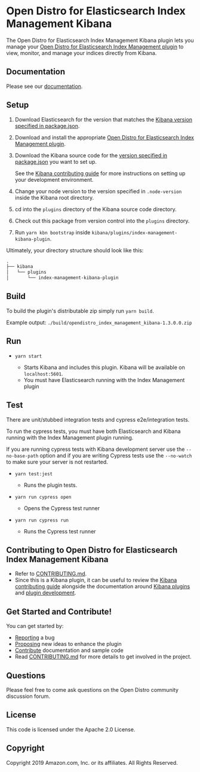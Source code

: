 # Open Distro for Elasticsearch Index Management Kibana

The Open Distro for Elasticsearch Index Management Kibana plugin lets you manage your [Open Distro for Elasticsearch Index Management plugin](https://github.com/opendistro-for-elasticsearch/index-management) to view, monitor, and manage your indices directly from Kibana.

## Documentation

Please see our [documentation](https://opendistro.github.io/for-elasticsearch-docs/).

## Setup

1. Download Elasticsearch for the version that matches the [Kibana version specified in package.json](./package.json#L9).
1. Download and install the appropriate [Open Distro for Elasticsearch Index Management plugin](https://github.com/opendistro-for-elasticsearch/index-management).
1. Download the Kibana source code for the [version specified in package.json](./package.json#L9) you want to set up.

   See the [Kibana contributing guide](https://github.com/elastic/kibana/blob/master/CONTRIBUTING.md#setting-up-your-development-environment) for more instructions on setting up your development environment.
   
1. Change your node version to the version specified in `.node-version` inside the Kibana root directory.
1. cd into the `plugins` directory of the Kibana source code directory.
1. Check out this package from version control into the `plugins` directory.
1. Run `yarn kbn bootstrap` inside `kibana/plugins/index-management-kibana-plugin`.

Ultimately, your directory structure should look like this:

```md
.
├── kibana
│   └── plugins
│       └── index-management-kibana-plugin
```


## Build

To build the plugin's distributable zip simply run `yarn build`.

Example output: `./build/opendistro_index_management_kibana-1.3.0.0.zip`


## Run

- `yarn start`

  - Starts Kibana and includes this plugin. Kibana will be available on `localhost:5601`.
  - You must have Elasticsearch running with the Index Management plugin

## Test

There are unit/stubbed integration tests and cypress e2e/integration tests.

To run the cypress tests, you must have both Elasticsearch and Kibana running with the Index Management plugin running.

If you are running cypress tests with Kibana development server use the `--no-base-path` option and if you are writing Cypress tests use the `--no-watch` to make sure your server is not restarted.

- `yarn test:jest`

  - Runs the plugin tests.
  
- `yarn run cypress open`

  - Opens the Cypress test runner

- `yarn run cypress run`

  - Runs the Cypress test runner

## Contributing to Open Distro for Elasticsearch Index Management Kibana

- Refer to [CONTRIBUTING.md](./CONTRIBUTING.md).
- Since this is a Kibana plugin, it can be useful to review the [Kibana contributing guide](https://github.com/elastic/kibana/blob/master/CONTRIBUTING.md) alongside the documentation around [Kibana plugins](https://www.elastic.co/guide/en/kibana/master/kibana-plugins.html) and [plugin development](https://www.elastic.co/guide/en/kibana/master/plugin-development.html).

## Get Started and Contribute!

You can get started by:
- [Reporting](https://github.com/opendistro-for-elasticsearch/index-management-kibana-plugin/issues) a bug
- [Proposing](https://github.com/opendistro-for-elasticsearch/index-management-kibana-plugin/issues) new ideas to enhance the plugin
- [Contribute](https://github.com/opendistro-for-elasticsearch/index-management-kibana-plugin/issues) documentation and sample code
- Read [CONTRIBUTING.md](./CONTRIBUTING.md) for more details to get involved in the project.

## Questions

Please feel free to come ask questions on the Open Distro community discussion forum.

## License

This code is licensed under the Apache 2.0 License. 

## Copyright

Copyright 2019 Amazon.com, Inc. or its affiliates. All Rights Reserved.


